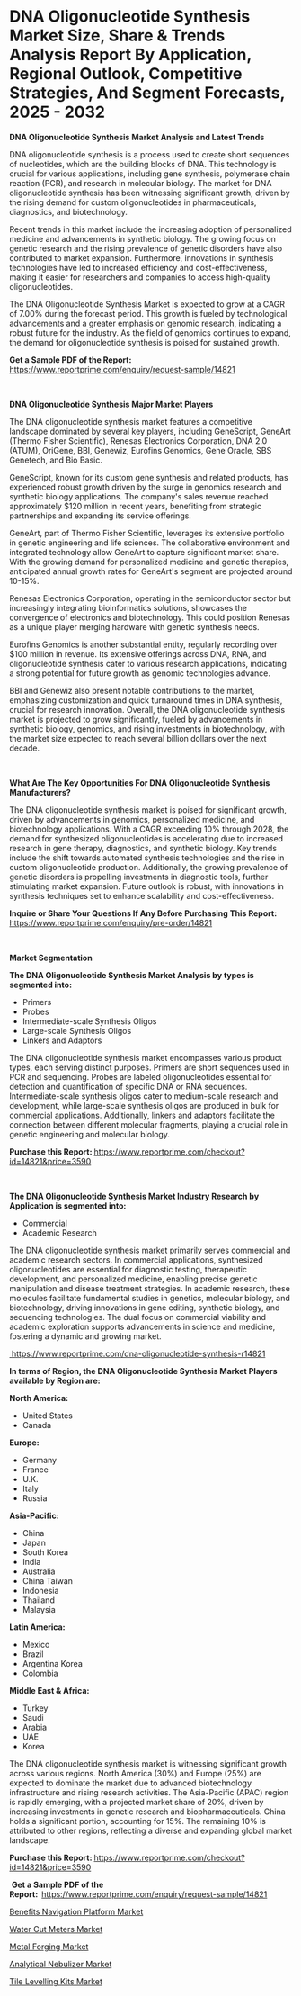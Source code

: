 <p><h1>DNA Oligonucleotide Synthesis Market Size, Share & Trends Analysis Report By Application, Regional Outlook, Competitive Strategies, And Segment Forecasts, 2025 - 2032</h1></p><p><strong>DNA Oligonucleotide Synthesis Market Analysis and Latest Trends</strong></p>
<p><p>DNA oligonucleotide synthesis is a process used to create short sequences of nucleotides, which are the building blocks of DNA. This technology is crucial for various applications, including gene synthesis, polymerase chain reaction (PCR), and research in molecular biology. The market for DNA oligonucleotide synthesis has been witnessing significant growth, driven by the rising demand for custom oligonucleotides in pharmaceuticals, diagnostics, and biotechnology.</p><p>Recent trends in this market include the increasing adoption of personalized medicine and advancements in synthetic biology. The growing focus on genetic research and the rising prevalence of genetic disorders have also contributed to market expansion. Furthermore, innovations in synthesis technologies have led to increased efficiency and cost-effectiveness, making it easier for researchers and companies to access high-quality oligonucleotides.</p><p>The DNA Oligonucleotide Synthesis Market is expected to grow at a CAGR of 7.00% during the forecast period. This growth is fueled by technological advancements and a greater emphasis on genomic research, indicating a robust future for the industry. As the field of genomics continues to expand, the demand for oligonucleotide synthesis is poised for sustained growth.</p></p>
<p><strong>Get a Sample PDF of the Report:&nbsp;</strong> <a href="https://www.reportprime.com/enquiry/request-sample/14821?utm_campaign=2959&utm_medium=2&utm_source=Github&utm_content=ia&utm_term=20032025&utm_id=dna-oligonucleotide-synthesis">https://www.reportprime.com/enquiry/request-sample/14821</a></p>
<p>&nbsp;</p>
<p><strong>DNA Oligonucleotide Synthesis Major Market Players</strong></p>
<p><p>The DNA oligonucleotide synthesis market features a competitive landscape dominated by several key players, including GeneScript, GeneArt (Thermo Fisher Scientific), Renesas Electronics Corporation, DNA 2.0 (ATUM), OriGene, BBI, Genewiz, Eurofins Genomics, Gene Oracle, SBS Genetech, and Bio Basic. </p><p>GeneScript, known for its custom gene synthesis and related products, has experienced robust growth driven by the surge in genomics research and synthetic biology applications. The company's sales revenue reached approximately $120 million in recent years, benefiting from strategic partnerships and expanding its service offerings.</p><p>GeneArt, part of Thermo Fisher Scientific, leverages its extensive portfolio in genetic engineering and life sciences. The collaborative environment and integrated technology allow GeneArt to capture significant market share. With the growing demand for personalized medicine and genetic therapies, anticipated annual growth rates for GeneArt's segment are projected around 10-15%.</p><p>Renesas Electronics Corporation, operating in the semiconductor sector but increasingly integrating bioinformatics solutions, showcases the convergence of electronics and biotechnology. This could position Renesas as a unique player merging hardware with genetic synthesis needs. </p><p>Eurofins Genomics is another substantial entity, regularly recording over $100 million in revenue. Its extensive offerings across DNA, RNA, and oligonucleotide synthesis cater to various research applications, indicating a strong potential for future growth as genomic technologies advance.</p><p>BBI and Genewiz also present notable contributions to the market, emphasizing customization and quick turnaround times in DNA synthesis, crucial for research innovation. Overall, the DNA oligonucleotide synthesis market is projected to grow significantly, fueled by advancements in synthetic biology, genomics, and rising investments in biotechnology, with the market size expected to reach several billion dollars over the next decade.</p></p>
<p>&nbsp;</p>
<p><strong>What Are The Key Opportunities For DNA Oligonucleotide Synthesis Manufacturers?</strong></p>
<p><p>The DNA oligonucleotide synthesis market is poised for significant growth, driven by advancements in genomics, personalized medicine, and biotechnology applications. With a CAGR exceeding 10% through 2028, the demand for synthesized oligonucleotides is accelerating due to increased research in gene therapy, diagnostics, and synthetic biology. Key trends include the shift towards automated synthesis technologies and the rise in custom oligonucleotide production. Additionally, the growing prevalence of genetic disorders is propelling investments in diagnostic tools, further stimulating market expansion. Future outlook is robust, with innovations in synthesis techniques set to enhance scalability and cost-effectiveness.</p></p>
<p><strong>Inquire or Share Your Questions If Any Before Purchasing This Report:</strong> <a href="https://www.reportprime.com/enquiry/pre-order/14821?utm_campaign=2959&utm_medium=2&utm_source=Github&utm_content=ia&utm_term=20032025&utm_id=dna-oligonucleotide-synthesis">https://www.reportprime.com/enquiry/pre-order/14821</a></p>
<p>&nbsp;</p>
<p><strong>Market Segmentation</strong></p>
<p><strong>The DNA Oligonucleotide Synthesis Market Analysis by types is segmented into:</strong></p>
<p><ul><li>Primers</li><li>Probes</li><li>Intermediate-scale Synthesis Oligos</li><li>Large-scale Synthesis Oligos</li><li>Linkers and Adaptors</li></ul></p>
<p><p>The DNA oligonucleotide synthesis market encompasses various product types, each serving distinct purposes. Primers are short sequences used in PCR and sequencing. Probes are labeled oligonucleotides essential for detection and quantification of specific DNA or RNA sequences. Intermediate-scale synthesis oligos cater to medium-scale research and development, while large-scale synthesis oligos are produced in bulk for commercial applications. Additionally, linkers and adaptors facilitate the connection between different molecular fragments, playing a crucial role in genetic engineering and molecular biology.</p></p>
<p><strong>Purchase this Report:&nbsp;</strong><a href="https://www.reportprime.com/checkout?id=14821&price=3590&utm_campaign=2959&utm_medium=2&utm_source=Github&utm_content=ia&utm_term=20032025&utm_id=dna-oligonucleotide-synthesis">https://www.reportprime.com/checkout?id=14821&price=3590</a></p>
<p>&nbsp;</p>
<p><strong>The DNA Oligonucleotide Synthesis Market Industry Research by Application is segmented into:</strong></p>
<p><ul><li>Commercial</li><li>Academic Research</li></ul></p>
<p><p>The DNA oligonucleotide synthesis market primarily serves commercial and academic research sectors. In commercial applications, synthesized oligonucleotides are essential for diagnostic testing, therapeutic development, and personalized medicine, enabling precise genetic manipulation and disease treatment strategies. In academic research, these molecules facilitate fundamental studies in genetics, molecular biology, and biotechnology, driving innovations in gene editing, synthetic biology, and sequencing technologies. The dual focus on commercial viability and academic exploration supports advancements in science and medicine, fostering a dynamic and growing market.</p></p>
<p><a href="https://www.reportprime.com/dna-oligonucleotide-synthesis-r14821?utm_campaign=2959&utm_medium=2&utm_source=Github&utm_content=ia&utm_term=20032025&utm_id=dna-oligonucleotide-synthesis">&nbsp;https://www.reportprime.com/dna-oligonucleotide-synthesis-r14821</a></p>
<p><strong>In terms of Region, the DNA Oligonucleotide Synthesis Market Players available by Region are:</strong></p>
<p>
    <p> <strong> North America: </strong>
        <ul>
            <li>United States</li>
            <li>Canada</li>
        </ul>
        </p> 
    <p> <strong> Europe: </strong>
        <ul>
            <li>Germany</li>
            <li>France</li>
            <li>U.K.</li>
            <li>Italy</li>
            <li>Russia</li>
        </ul>
        </p> 
    <p> <strong> Asia-Pacific: </strong>
        <ul>
            <li>China</li>
            <li>Japan</li>
            <li>South Korea</li>
            <li>India</li>
            <li>Australia</li>
            <li>China Taiwan</li>
            <li>Indonesia</li>
            <li>Thailand</li>
            <li>Malaysia</li>
        </ul>
        </p> 
    <p> <strong> Latin America: </strong>
        <ul>
            <li>Mexico</li>
            <li>Brazil</li>
            <li>Argentina Korea</li>
            <li>Colombia</li>
        </ul>
        </p> 
    <p> <strong> Middle East & Africa: </strong>
        <ul>
            <li>Turkey</li>
            <li>Saudi</li>
            <li>Arabia</li>
            <li>UAE</li>
            <li>Korea</li>
        </ul>
    </p>
    </p>
<p><p>The DNA oligonucleotide synthesis market is witnessing significant growth across various regions. North America (30%) and Europe (25%) are expected to dominate the market due to advanced biotechnology infrastructure and rising research activities. The Asia-Pacific (APAC) region is rapidly emerging, with a projected market share of 20%, driven by increasing investments in genetic research and biopharmaceuticals. China holds a significant portion, accounting for 15%. The remaining 10% is attributed to other regions, reflecting a diverse and expanding global market landscape.</p></p>
<p><strong>Purchase this Report: </strong><a href="https://www.reportprime.com/checkout?id=14821&price=3590&utm_campaign=2959&utm_medium=2&utm_source=Github&utm_content=ia&utm_term=20032025&utm_id=dna-oligonucleotide-synthesis">https://www.reportprime.com/checkout?id=14821&price=3590</a></p>
<p>&nbsp;<strong>Get a Sample PDF of the Report:&nbsp;&nbsp;</strong><a href="https://www.reportprime.com/enquiry/request-sample/14821?utm_campaign=2959&utm_medium=2&utm_source=Github&utm_content=ia&utm_term=20032025&utm_id=dna-oligonucleotide-synthesis">https://www.reportprime.com/enquiry/request-sample/14821</a></p>
<p><strong></strong></p>
<p><p><a href="https://github.com/deyniphytic/Market-Research-Report-List-1/blob/main/benefits-navigation-platform-market.md?utm_campaign=2959&utm_medium=2&utm_source=Github&utm_content=ia&utm_term=20032025&utm_id=dna-oligonucleotide-synthesis">Benefits Navigation Platform Market</a></p><p><a href="https://www.linkedin.com/pulse/projected-growth-water-cut-meters-market-size-scope-analysis-waoef?utm_campaign=2959&utm_medium=2&utm_source=Github&utm_content=ia&utm_term=20032025&utm_id=dna-oligonucleotide-synthesis">Water Cut Meters Market</a></p><p><a href="https://www.linkedin.com/pulse/comprehensive-assessment-metal-forging-markets-6-cagrfrom-2025-pmvwf?utm_campaign=2959&utm_medium=2&utm_source=Github&utm_content=ia&utm_term=20032025&utm_id=dna-oligonucleotide-synthesis">Metal Forging Market</a></p><p><a href="https://www.linkedin.com/pulse/top-factors-boosting-analytical-nebulizer-market-growth-dybnf?utm_campaign=2959&utm_medium=2&utm_source=Github&utm_content=ia&utm_term=20032025&utm_id=dna-oligonucleotide-synthesis">Analytical Nebulizer Market</a></p><p><a href="https://www.linkedin.com/pulse/digital-transformation-tile-levelling-kits-industry-market-cyzrf?utm_campaign=2959&utm_medium=2&utm_source=Github&utm_content=ia&utm_term=20032025&utm_id=dna-oligonucleotide-synthesis">Tile Levelling Kits Market</a></p></p>